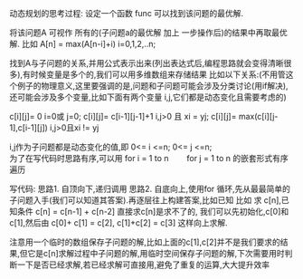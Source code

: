 动态规划的思考过程:
设定一个函数 func 可以找到该问题的最优解.

将该问题A 可视作 所有的(子问题a的最优解 加上 一步操作后)的结果中再取最优解. 
比如 A[n] = max(A[n-i]+i) i=0,1,2,..n;

找到A与子问题的关系,并用公式表示出来(列出表达式后,编程思路就会变得清晰很多),有时候变量是多个的,我们可以用多维数组来存储结果
比如以下关系:(不用管这个例子的物理意义,这里要强调的是,问题和子问题可能会涉及分类讨论(用if解决),还可能会涉及多个变量,比如下面有两个变量 i,j,它们都是动态变化且需要考虑的)

c[i][j]= 0                                    i=0或 j=0;
c[i][j]= c[i-1][j-1]+1                        i,j>0 且 xi = yj;
c[i][j]= max(c[i][j-1],c[i-1][j])             i,j>0且xi != yj



i,j作为子问题都是动态变化的值,即 0&lt;= i &lt;=n; 0&lt;= j &lt;=n;  
为了在写代码时思路有序,可以用
for i = 1 to n
　　for j = 1 to n
的嵌套形式有序遍历  

写代码:
思路1. 自顶向下,递归调用
思路2. 自底向上,使用for 循环,先从最最简单的子问题入手(我们可以知道其答案).再逐层往上构建答案,比如已知
比如 求 c[n],已知条件 c[n] =  c[n-1] + c[n-2]
直接求c[n]是求不了的, 我们可以先初始化,c[0]和 c[1],然后由 c[0]+ c[1] = c[2], c[1]+c[2] = c[3] 这样向上求解.

注意用一个临时的数组保存子问题的解,比如上面的c[1],c[2]并不是我们要求的结果,但它是c[n]求解过程中子问题的解,用临时空间保存子问题的解,下次需要用时判断一下是否已经求解,若已经求解可直接用,避免了重复的运算,大大提升效率
